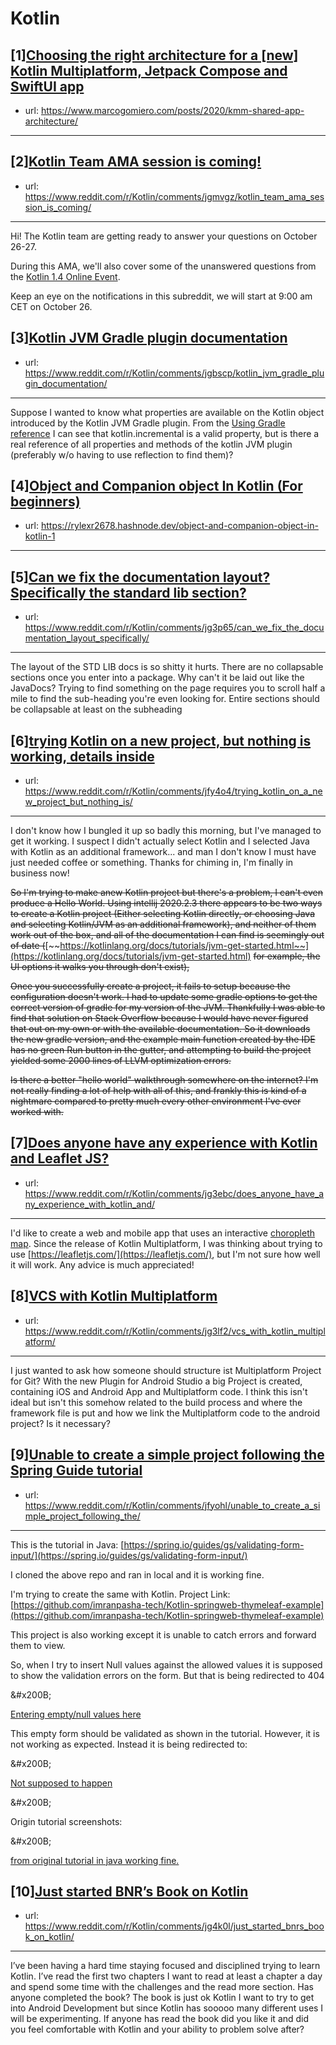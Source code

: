 # Kotlin
## [1][Choosing the right architecture for a [new] Kotlin Multiplatform, Jetpack Compose and SwiftUI app](https://www.reddit.com/r/Kotlin/comments/jgllev/choosing_the_right_architecture_for_a_new_kotlin/)
- url: https://www.marcogomiero.com/posts/2020/kmm-shared-app-architecture/
---

## [2][Kotlin Team AMA session is coming!](https://www.reddit.com/r/Kotlin/comments/jgmvgz/kotlin_team_ama_session_is_coming/)
- url: https://www.reddit.com/r/Kotlin/comments/jgmvgz/kotlin_team_ama_session_is_coming/
---
Hi! The Kotlin team are getting ready to answer your questions on October 26-27. 

During this AMA, we'll also cover some of the unanswered questions from the [Kotlin 1.4 Online Event](https://kotlinlang.org/lp/event-14/). 

Keep an eye on the notifications in this subreddit, we will start at 9:00 am CET on October 26.
## [3][Kotlin JVM Gradle plugin documentation](https://www.reddit.com/r/Kotlin/comments/jgbscp/kotlin_jvm_gradle_plugin_documentation/)
- url: https://www.reddit.com/r/Kotlin/comments/jgbscp/kotlin_jvm_gradle_plugin_documentation/
---
Suppose I wanted to know what properties are available on the Kotlin object introduced by the Kotlin JVM Gradle plugin. From the [Using Gradle reference](https://kotlinlang.org/docs/reference/using-gradle.html) I can see that kotlin.incremental is a valid property, but is there a real reference of all properties and methods of the kotlin JVM plugin (preferably w/o having to use reflection to find them)?
## [4][Object and Companion object In Kotlin (For beginners)](https://www.reddit.com/r/Kotlin/comments/jg5pq9/object_and_companion_object_in_kotlin_for/)
- url: https://rylexr2678.hashnode.dev/object-and-companion-object-in-kotlin-1
---

## [5][Can we fix the documentation layout? Specifically the standard lib section?](https://www.reddit.com/r/Kotlin/comments/jg3p65/can_we_fix_the_documentation_layout_specifically/)
- url: https://www.reddit.com/r/Kotlin/comments/jg3p65/can_we_fix_the_documentation_layout_specifically/
---
The layout of the STD LIB docs is so shitty it hurts.  There are no collapsable sections once you enter into a package.  Why can't it be laid out like the JavaDocs? Trying to find something on the page requires you to scroll half a mile to find the sub-heading you're even looking for.  Entire sections should be collapsable at least on the subheading
## [6][trying Kotlin on a new project, but nothing is working, details inside](https://www.reddit.com/r/Kotlin/comments/jfy4o4/trying_kotlin_on_a_new_project_but_nothing_is/)
- url: https://www.reddit.com/r/Kotlin/comments/jfy4o4/trying_kotlin_on_a_new_project_but_nothing_is/
---
I don't know how I bungled it up so badly this morning, but I've managed to get it working.  I suspect I didn't actually select Kotlin and I selected Java with Kotlin as an additional framework... and man I don't know I must have just needed coffee or something.  Thanks for chiming in, I'm finally in business now!

~~So I'm trying to make  anew Kotlin project but there's a problem, I can't even produce a Hello World.  Using intellij 2020.2.3 there appears to be two ways to create a Kotlin project (Either selecting Kotlin directly, or choosing Java and selecting Kotlin/JVM as an additional framework), and neither of them work out of the box, and all of the documentation I can find is seemingly out of date (~~[~~https://kotlinlang.org/docs/tutorials/jvm-get-started.html~~](https://kotlinlang.org/docs/tutorials/jvm-get-started.html) ~~for example, the UI options it walks you through don't exist),~~

~~Once you successfully create a project, it fails to setup because the configuration doesn't work.  I had to update some gradle options to get the correct version of gradle for my version of the JVM. Thankfully I was able to find that solution on Stack Overflow because I would have never figured that out on my own or with the available documentation.  So it downloads the new gradle version, and the example main function created by the IDE has no green Run button in the gutter, and attempting to build the project yielded some 2000 lines of LLVM optimization errors.~~

~~Is there a better "hello world" walkthrough somewhere on the internet?  I'm not really finding a lot of help with all of this, and frankly this is kind of a nightmare compared to pretty much every other environment I've ever worked with.~~
## [7][Does anyone have any experience with Kotlin and Leaflet JS?](https://www.reddit.com/r/Kotlin/comments/jg3ebc/does_anyone_have_any_experience_with_kotlin_and/)
- url: https://www.reddit.com/r/Kotlin/comments/jg3ebc/does_anyone_have_any_experience_with_kotlin_and/
---
I'd like to create a web and mobile app that uses an interactive [choropleth map](http://en.wikipedia.org/wiki/Choropleth_map).  Since the release of Kotlin Multiplatform, I was thinking about trying to use [https://leafletjs.com/](https://leafletjs.com/), but I'm not sure how well it will work.  Any advice is much appreciated!
## [8][VCS with Kotlin Multiplatform](https://www.reddit.com/r/Kotlin/comments/jg3lf2/vcs_with_kotlin_multiplatform/)
- url: https://www.reddit.com/r/Kotlin/comments/jg3lf2/vcs_with_kotlin_multiplatform/
---
I just wanted to ask how someone should structure ist Multiplatform Project for Git? With the new Plugin for Android Studio a big Project is created, containing iOS and Android App and Multiplatform code. I think this isn't ideal but isn't this somehow related to the build process and where the framework file is put and how we link the Multiplatform code to the android project? Is it necessary?
## [9][Unable to create a simple project following the Spring Guide tutorial](https://www.reddit.com/r/Kotlin/comments/jfyohl/unable_to_create_a_simple_project_following_the/)
- url: https://www.reddit.com/r/Kotlin/comments/jfyohl/unable_to_create_a_simple_project_following_the/
---
This is the tutorial in Java: [https://spring.io/guides/gs/validating-form-input/](https://spring.io/guides/gs/validating-form-input/)

I cloned the above repo and ran in local and it is working fine. 

I'm trying to create the same with Kotlin. Project Link: [https://github.com/imranpasha-tech/Kotlin-springweb-thymeleaf-example](https://github.com/imranpasha-tech/Kotlin-springweb-thymeleaf-example)

This project is also working except it is unable to catch errors and forward them to view. 

So, when I try to insert Null values against the allowed values it is supposed to show the validation errors on the form. But that is being redirected to 404

&amp;#x200B;

[Entering empty\/null values here](https://preview.redd.it/5rjxojcc3nu51.png?width=466&amp;format=png&amp;auto=webp&amp;s=99d82212f5a0e0593cd7e683766975118f8daf6c)

This empty form should be validated as shown in the tutorial. However, it is not working as expected. Instead it is being redirected to:

&amp;#x200B;

[Not supposed to happen](https://preview.redd.it/gistdkak3nu51.png?width=671&amp;format=png&amp;auto=webp&amp;s=82c2ab0282ca84ba7db12fd6e96f19e71eb6e871)

&amp;#x200B;

Origin tutorial screenshots: 

&amp;#x200B;

[from original tutorial in java working fine. ](https://preview.redd.it/575k45iq3nu51.png?width=507&amp;format=png&amp;auto=webp&amp;s=6fd5869033034606ec7c84d55c0cea304aa6f4f9)
## [10][Just started BNR’s Book on Kotlin](https://www.reddit.com/r/Kotlin/comments/jg4k0l/just_started_bnrs_book_on_kotlin/)
- url: https://www.reddit.com/r/Kotlin/comments/jg4k0l/just_started_bnrs_book_on_kotlin/
---
I’ve been having a hard time staying focused and disciplined trying to learn Kotlin. I’ve read the first two chapters I want to read at least a chapter a day and spend some time with the challenges and the read more section. Has anyone completed the book? The book is just ok Kotlin I want to try to get into Android Development but since Kotlin has sooooo many different uses I will be experimenting. If anyone has read the book did you like it and did you feel comfortable with Kotlin and your ability to problem solve after?
